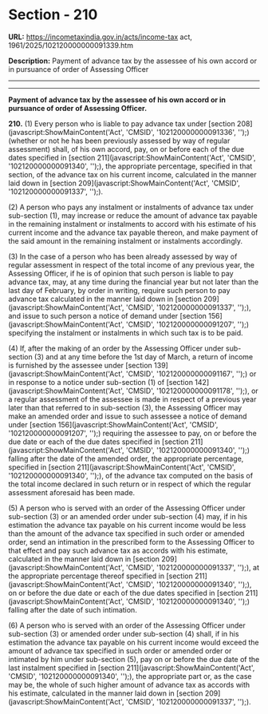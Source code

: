 # Section - 210

**URL:** https://incometaxindia.gov.in/acts/income-tax act, 1961/2025/102120000000091339.htm

**Description:** Payment of advance tax by the assessee of his own accord or in pursuance of order of Assessing Officer

---

****

**Payment of advance tax by the assessee of his own accord or in pursuance of order of Assessing Officer.**

**210.** (1) Every person who is liable to pay advance tax under [section 208](javascript:ShowMainContent\('Act', 'CMSID', '102120000000091336', ''\);) (whether or not he has been previously assessed by way of regular assessment) shall, of his own accord, pay, on or before each of the due dates specified in [section 211](javascript:ShowMainContent\('Act', 'CMSID', '102120000000091340', ''\);), the appropriate percentage, specified in that section, of the advance tax on his current income, calculated in the manner laid down in [section 209](javascript:ShowMainContent\('Act', 'CMSID', '102120000000091337', ''\);).

(2) A person who pays any instalment or instalments of advance tax under sub-section (1), may increase or reduce the amount of advance tax payable in the remaining instalment or instalments to accord with his estimate of his current income and the advance tax payable thereon, and make payment of the said amount in the remaining instalment or instalments accordingly.

(3) In the case of a person who has been already assessed by way of regular assessment in respect of the total income of any previous year, the Assessing Officer, if he is of opinion that such person is liable to pay advance tax, may, at any time during the financial year but not later than the last day of February, by order in writing, require such person to pay advance tax calculated in the manner laid down in [section 209](javascript:ShowMainContent\('Act', 'CMSID', '102120000000091337', ''\);), and issue to such person a notice of demand under [section 156](javascript:ShowMainContent\('Act', 'CMSID', '102120000000091207', ''\);) specifying the instalment or instalments in which such tax is to be paid.

(4) If, after the making of an order by the Assessing Officer under sub-section (3) and at any time before the 1st day of March, a return of income is furnished by the assessee under [section 139](javascript:ShowMainContent\('Act', 'CMSID', '102120000000091167', ''\);) or in response to a notice under sub-section (1) of [section 142](javascript:ShowMainContent\('Act', 'CMSID', '102120000000091178', ''\);), or a regular assessment of the assessee is made in respect of a previous year later than that referred to in sub-section (3), the Assessing Officer may make an amended order and issue to such assessee a notice of demand under [section 156](javascript:ShowMainContent\('Act', 'CMSID', '102120000000091207', ''\);) requiring the assessee to pay, on or before the due date or each of the due dates specified in [section 211](javascript:ShowMainContent\('Act', 'CMSID', '102120000000091340', ''\);) falling after the date of the amended order, the appropriate percentage, specified in [section 211](javascript:ShowMainContent\('Act', 'CMSID', '102120000000091340', ''\);), of the advance tax computed on the basis of the total income declared in such return or in respect of which the regular assessment aforesaid has been made.

(5) A person who is served with an order of the Assessing Officer under sub-section (3) or an amended order under sub-section (4) may, if in his estimation the advance tax payable on his current income would be less than the amount of the advance tax specified in such order or amended order, send an intimation in the prescribed form to the Assessing Officer to that effect and pay such advance tax as accords with his estimate, calculated in the manner laid down in [section 209](javascript:ShowMainContent\('Act', 'CMSID', '102120000000091337', ''\);), at the appropriate percentage thereof specified in [section 211](javascript:ShowMainContent\('Act', 'CMSID', '102120000000091340', ''\);), on or before the due date or each of the due dates specified in [section 211](javascript:ShowMainContent\('Act', 'CMSID', '102120000000091340', ''\);) falling after the date of such intimation.

(6) A person who is served with an order of the Assessing Officer under sub-section (3) or amended order under sub-section (4) shall, if in his estimation the advance tax payable on his current income would exceed the amount of advance tax specified in such order or amended order or intimated by him under sub-section (5), pay on or before the due date of the last instalment specified in [section 211](javascript:ShowMainContent\('Act', 'CMSID', '102120000000091340', ''\);), the appropriate part or, as the case may be, the whole of such higher amount of advance tax as accords with his estimate, calculated in the manner laid down in [section 209](javascript:ShowMainContent\('Act', 'CMSID', '102120000000091337', ''\);).